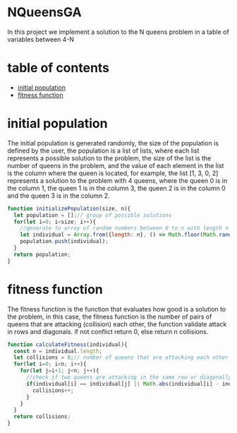 # NQueensGA
In this project we implement a solution to the N queens problem in a table of variables between 4-N

# table of contents
- [initial population](#initial-population)
- [fitness function](#fitness-function)

# initial population
The initial population is generated randomly, the size of the population is defined by the user, the population is a list of lists, where each list represents a possible solution to the problem, the size of the list is the number of queens in the problem, and the value of each element in the list is the column where the queen is located, for example, the list [1, 3, 0, 2] represents a solution to the problem with 4 queens, where the queen 0 is in the column 1, the queen 1 is in the column 3, the queen 2 is in the column 0 and the queen 3 is in the column 2.

```javascript
function initializePopulation(size, n){
  let population = [];// group of possible solutions
  for(let i=0; i<size; i++){
    //generate to array of random numbers between 0 to n with length n
    let individual = Array.from({length: n}, () => Math.floor(Math.random() * n));
    population.push(individual);
  }
  return population; 
}
```
# fitness function
The fitness function is the function that evaluates how good is a solution to the problem, in this case, the fitness function is the number of pairs of queens that are attacking (collision) each other, the function validate attack in rows and diagonals. if not conflict return 0, else return n collisions.

```javascript
function calculateFitness(individual){
  const n = individual.length;
  let collisions = 0;// number of queens that are attacking each other
  for(let i=0; i<n; i++){
    for(let j=i+1; j<n; j++){
      //check if two queens are attacking in the same row or diagonally
      if(individual[i] == individual[j] || Math.abs(individual[i] - individual[j]) == Math.abs(i - j)){
        collisions++;
      }
    }
  }
  return collisions;
}
```